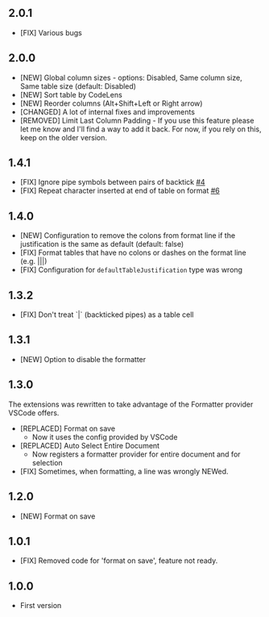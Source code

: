 ## 2.0.1

* [FIX] Various bugs


## 2.0.0

* [NEW] Global column sizes - options: Disabled, Same column size, Same table size (default: Disabled)
* [NEW] Sort table by CodeLens
* [NEW] Reorder columns (Alt+Shift+Left or Right arrow)
* [CHANGED] A lot of internal fixes and improvements 
* [REMOVED] Limit Last Column Padding - If you use this feature please let me know and I'll find a way to add it back. For now, if you rely on this, keep on the older version.


## 1.4.1

* [FIX] Ignore pipe symbols between pairs of backtick [#4](https://github.com/fcrespo82/vscode-markdown-table-formatter/issues/4)
* [FIX] Repeat character inserted at end of table on format [#6](https://github.com/fcrespo82/vscode-markdown-table-formatter/issues/6)


## 1.4.0

* [NEW] Configuration to remove the colons from format line if the justification is the same as default (default: false)
* [FIX] Format tables that have no colons or dashes on the format line (e.g. |||)
* [FIX] Configuration for `defaultTableJustification` type was wrong


## 1.3.2

* [FIX] Don't treat \`\|\` (backticked pipes) as a table cell


## 1.3.1

* [NEW] Option to disable the formatter


## 1.3.0

The extensions was rewritten to take advantage of the Formatter provider VSCode offers.

* [REPLACED] Format on save
    - Now it uses the config provided by VSCode
* [REPLACED] Auto Select Entire Document
    - Now registers a formatter provider for entire document and for selection
* [FIX] Sometimes, when formatting, a line was wrongly NEWed.


## 1.2.0

* [NEW] Format on save


## 1.0.1

* [FIX] Removed code for 'format on save', feature not ready.


## 1.0.0

* First version